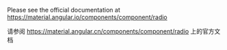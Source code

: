 Please see the official documentation at <https://material.angular.io/components/component/radio>

请参阅 <https://material.angular.cn/components/component/radio> 上的官方文档